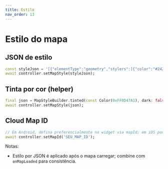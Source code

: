 ```yaml
---
title: Estilo
nav_order: 13
---
```


# Estilo do mapa

## JSON de estilo
```dart
const styleJson = '[{"elementType":"geometry","stylers":[{"color":"#242f3e"}]}]';
await controller.setMapStyle(styleJson);
```

## Tinta por cor (helper)
```dart
final json = MapStyleBuilder.tinted(const Color(0xFF0D47A1), dark: false);
await controller.setMapStyle(json);
```

## Cloud Map ID
```dart
// Em Android, defina preferencialmente no widget via mapId; em iOS pode alterar em runtime
await controller.setMapId('SEU_MAP_ID');
```

Notas:
- Estilo por JSON é aplicado após o mapa carregar; combine com `onMapLoaded` para consistência.

